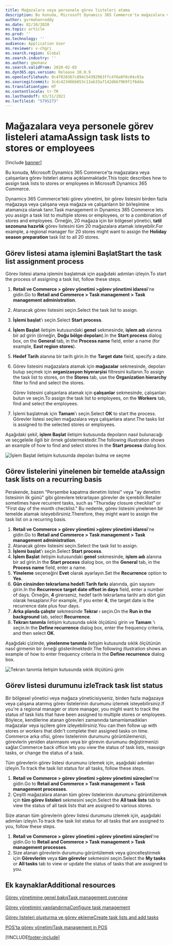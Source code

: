 ```yaml
---
title: Mağazalara veya personele görev listeleri atama
description: Bu konuda, Microsoft Dynamics 365 Commerce'ta mağazalara veya çalışanlara görev listeleri atama açıklanmaktadır.
author: gvrmohanreddy
ms.date: 02/10/2020
ms.topic: article
ms.prod: ''
ms.technology: ''
audience: Application User
ms.reviewer: v-chgri
ms.search.region: Global
ms.search.industry: ''
ms.author: gmohanv
ms.search.validFrom: 2020-02-03
ms.dyn365.ops.version: Release 10.0.9
ms.openlocfilehash: 0c4f028367c894c54392963ffc4f6a0f0c04c03a
ms.sourcegitcommit: 3cdc42346bb653c13ab33a7142dbb7969f1f6dda
ms.translationtype: HT
ms.contentlocale: tr-TR
ms.lasthandoff: 03/31/2021
ms.locfileid: "5795273"
---
```

# <a name="assign-task-lists-to-stores-or-employees"></a><span data-ttu-id="ae9d6-103">Mağazalara veya personele görev listeleri atama</span><span class="sxs-lookup"><span data-stu-id="ae9d6-103">Assign task lists to stores or employees</span></span>

[!include [banner](includes/banner.md)]

<span data-ttu-id="ae9d6-104">Bu konuda, Microsoft Dynamics 365 Commerce'ta mağazalara veya çalışanlara görev listeleri atama açıklanmaktadır.</span><span class="sxs-lookup"><span data-stu-id="ae9d6-104">This topic describes how to assign task lists to stores or employees in Microsoft Dynamics 365 Commerce.</span></span>

<span data-ttu-id="ae9d6-105">Dynamics 365 Commerce'teki görev yönetimi, bir görev listesini birden fazla mağazaya veya çalışana veya mağaza ve çalışanların bir birleşimine atamanıza olanak tanır.</span><span class="sxs-lookup"><span data-stu-id="ae9d6-105">Task management in Dynamics 365 Commerce lets you assign a task list to multiple stores or employees, or to a combination of stores and employees.</span></span> <span data-ttu-id="ae9d6-106">Örneğin, 20 mağaza için bir bölgesel yönetici, **tatil sezonuna hazırlık** görev listesini tüm 20 mağazalara atamak isteyebilir.</span><span class="sxs-lookup"><span data-stu-id="ae9d6-106">For example, a regional manager for 20 stores might want to assign the **Holiday season preparation** task list to all 20 stores.</span></span>

## <a name="start-the-task-list-assignment-process"></a><span data-ttu-id="ae9d6-107">Görev listesi atama işlemini Başlat</span><span class="sxs-lookup"><span data-stu-id="ae9d6-107">Start the task list assignment process</span></span>

<span data-ttu-id="ae9d6-108">Görev listesi atama işlemini başlatmak için aşağıdaki adımları izleyin.</span><span class="sxs-lookup"><span data-stu-id="ae9d6-108">To start the process of assigning a task list, follow these steps.</span></span>

1. <span data-ttu-id="ae9d6-109">**Retail ve Commerce \> görev yönetimi \>görev yönetimi idaresi**'ne gidin.</span><span class="sxs-lookup"><span data-stu-id="ae9d6-109">Go to **Retail and Commerce \> Task management \> Task management administration**.</span></span>
1. <span data-ttu-id="ae9d6-110">Atanacak görev listesini seçin.</span><span class="sxs-lookup"><span data-stu-id="ae9d6-110">Select the task list to assign.</span></span>
1. <span data-ttu-id="ae9d6-111">**İşlemi başlat**'ı seçin.</span><span class="sxs-lookup"><span data-stu-id="ae9d6-111">Select **Start process**.</span></span>
1. <span data-ttu-id="ae9d6-112">**İşlem Başlat** iletişim kutusundaki **genel** sekmesinde, **işlem adı** alanına bir ad girin (örneğin, **Doğu bölge depoları**).</span><span class="sxs-lookup"><span data-stu-id="ae9d6-112">In the **Start process** dialog box, on the **General** tab, in the **Process name** field, enter a name (for example, **East region stores**).</span></span>
1. <span data-ttu-id="ae9d6-113">**Hedef Tarih** alanına bir tarih girin.</span><span class="sxs-lookup"><span data-stu-id="ae9d6-113">In the **Target date** field, specify a date.</span></span>
1. <span data-ttu-id="ae9d6-114">Görev listesini mağazalara atamak için **mağazalar** sekmesinde, depoları bulup seçmek için **organizasyon hiyerarşisi** filtresini kullanın.</span><span class="sxs-lookup"><span data-stu-id="ae9d6-114">To assign the task list to stores, on the **Stores** tab, use the **Organization hierarchy** filter to find and select the stores.</span></span>

    <span data-ttu-id="ae9d6-115">Görev listesini çalışanlara atamak için **çalışanlar** sekmesinde, çalışanları bulun ve seçin.</span><span class="sxs-lookup"><span data-stu-id="ae9d6-115">To assign the task list to employees, on the **Workers** tab, find and select the employees.</span></span>

1. <span data-ttu-id="ae9d6-116">İşlemi başlatmak için **Tamam**'ı seçin.</span><span class="sxs-lookup"><span data-stu-id="ae9d6-116">Select **OK** to start the process.</span></span> <span data-ttu-id="ae9d6-117">Görevler listesi seçilen mağazalara veya çalışanlara atanır.</span><span class="sxs-lookup"><span data-stu-id="ae9d6-117">The tasks list is assigned to the selected stores or employees.</span></span>

<span data-ttu-id="ae9d6-118">Aşağıdaki şekil, **işlem Başlat** iletişim kutusunda depoların nasıl bulunacağı ve seçgeleile ilgili bir örnek göstermektedir.</span><span class="sxs-lookup"><span data-stu-id="ae9d6-118">The following illustration shows an example of how to find and select stores in the **Start process** dialog box.</span></span>

![İşlem Başlat iletişim kutusunda depoları bulma ve seçme](media/HQ-Assign-Tasks-Lists.png)

## <a name="assign-task-lists-on-a-recurring-basis"></a><span data-ttu-id="ae9d6-120">Görev listelerini yinelenen bir temelde ata</span><span class="sxs-lookup"><span data-stu-id="ae9d6-120">Assign task lists on a recurring basis</span></span>

<span data-ttu-id="ae9d6-121">Perakende, bazen "Perşembe kapatma denetim listesi" veya "ay denetim listesinin ilk günü" gibi görevlere tekrarlayan görevler de içerebilir.</span><span class="sxs-lookup"><span data-stu-id="ae9d6-121">Retailer sometimes have recurrent tasks, such as "Thursday closure checklist" or "First day of the month checklist."</span></span> <span data-ttu-id="ae9d6-122">Bu nedenle, görev listesini yinelenen bir temelde atamak isteyebilirsiniz.</span><span class="sxs-lookup"><span data-stu-id="ae9d6-122">Therefore, they might want to assign the task list on a recurring basis.</span></span>

1. <span data-ttu-id="ae9d6-123">**Retail ve Commerce \> görev yönetimi \>görev yönetimi idaresi**'ne gidin.</span><span class="sxs-lookup"><span data-stu-id="ae9d6-123">Go to **Retail and Commerce \> Task management \> Task management administration**.</span></span>
1. <span data-ttu-id="ae9d6-124">Atanacak görev listesini seçin.</span><span class="sxs-lookup"><span data-stu-id="ae9d6-124">Select the task list to assign.</span></span>
1. <span data-ttu-id="ae9d6-125">**İşlemi başlat**'ı seçin.</span><span class="sxs-lookup"><span data-stu-id="ae9d6-125">Select **Start process**.</span></span>
1. <span data-ttu-id="ae9d6-126">**İşlem Başlat** iletişim kutusundaki **genel** sekmesinde, **işlem adı** alanına bir ad girin.</span><span class="sxs-lookup"><span data-stu-id="ae9d6-126">In the **Start process** dialog box, on the **General** tab, in the **Process name** field, enter a name.</span></span>
1. <span data-ttu-id="ae9d6-127">**Yineleme** seçeneğini **Evet** olarak ayarlayın.</span><span class="sxs-lookup"><span data-stu-id="ae9d6-127">Set the **Recurrence** option to **Yes**.</span></span>
1. <span data-ttu-id="ae9d6-128">**Gün cinsinden tekrarlama hedefi Tarih farkı** alanında, gün sayısını girin.</span><span class="sxs-lookup"><span data-stu-id="ae9d6-128">In the **Recurrence target date offset in days** field, enter a number of days.</span></span> <span data-ttu-id="ae9d6-129">Örneğin, **4** girerseniz, hedef tarih tekrarlama tarihi artı dört gün olarak hesaplanır.</span><span class="sxs-lookup"><span data-stu-id="ae9d6-129">For example, if you enter **4**, the target date is the recurrence date plus four days.</span></span>
1. <span data-ttu-id="ae9d6-130">**Arka planda çalıştır** sekmesinde **Tekrar** ı seçin.</span><span class="sxs-lookup"><span data-stu-id="ae9d6-130">On the **Run in the background** tab, select **Recurrence**.</span></span>
1. <span data-ttu-id="ae9d6-131">**Tekrarı tanımla** iletişim kutusunda sıklık ölçütünü girin ve **Tamam** 'ı seçin.</span><span class="sxs-lookup"><span data-stu-id="ae9d6-131">In the **Define recurrence** dialog box, enter the frequency criteria, and then select **OK**.</span></span>

<span data-ttu-id="ae9d6-132">Aşağıdaki çizimde, **yinelenme tanımla** iletişim kutusunda sıklık ölçütünün nasıl girmenin bir örneği gösterilmektedir.</span><span class="sxs-lookup"><span data-stu-id="ae9d6-132">The following illustration shows an example of how to enter frequency criteria in the **Define recurrence** dialog box.</span></span>

![Tekrarı tanımla iletişim kutusunda sıklık ölçütünü girin](media/HQ-Assign-Tasks-Lists-Recurrently.png)

## <a name="track-task-list-status"></a><span data-ttu-id="ae9d6-134">Görev listesi durumunu izle</span><span class="sxs-lookup"><span data-stu-id="ae9d6-134">Track task list status</span></span>

<span data-ttu-id="ae9d6-135">Bir bölgesel yönetici veya mağaza yöneticisiyseniz, birden fazla mağazaya veya çalışana atanmış görev listelerinin durumunu izlemek isteyebilirsiniz.</span><span class="sxs-lookup"><span data-stu-id="ae9d6-135">If you're a regional manager or store manager, you might want to track the status of task lists that have been assigned to multiple stores or employees.</span></span> <span data-ttu-id="ae9d6-136">Böylece, kendilerine atanan görevleri zamanında tamamlamadıkları mağazalar veya işçilere göre izleyebilirsiniz.</span><span class="sxs-lookup"><span data-stu-id="ae9d6-136">You can then follow up with stores or workers that didn't complete their assigned tasks on time.</span></span> <span data-ttu-id="ae9d6-137">Commerce arka ofisi, görev listelerinin durumunu görüntülemenizi, görevlerin yeniden atanmasını veya bir görevin durumunu değiştirmenizi sağlar.</span><span class="sxs-lookup"><span data-stu-id="ae9d6-137">Commerce back office lets you view the status of task lists, reassign tasks, or change the status of a task.</span></span>

<span data-ttu-id="ae9d6-138">Tüm görevlerin görev listesi durumunu izlemek için, aşağıdaki adımları izleyin.</span><span class="sxs-lookup"><span data-stu-id="ae9d6-138">To track the task list status for all tasks, follow these steps.</span></span>

1. <span data-ttu-id="ae9d6-139">**Retail ve Commerce \> görev yönetimi \>görev yönetimi süreçleri**'ne gidin.</span><span class="sxs-lookup"><span data-stu-id="ae9d6-139">Go to **Retail and Commerce \> Task management \> Task management processes**.</span></span>
1. <span data-ttu-id="ae9d6-140">Çeşitli mağazalara atanan tüm görev listelerinin durumunu görüntülemek için **tüm görev listeleri** sekmesini seçin.</span><span class="sxs-lookup"><span data-stu-id="ae9d6-140">Select the **All task lists** tab to view the status of all task lists that are assigned to various stores.</span></span>

<span data-ttu-id="ae9d6-141">Size atanan tüm görevlerin görev listesi durumunu izlemek için, aşağıdaki adımları izleyin.</span><span class="sxs-lookup"><span data-stu-id="ae9d6-141">To track the task list status for all tasks that are assigned to you, follow these steps.</span></span>

1. <span data-ttu-id="ae9d6-142">**Retail ve Commerce \> görev yönetimi \>görev yönetimi süreçleri**'ne gidin.</span><span class="sxs-lookup"><span data-stu-id="ae9d6-142">Go to **Retail and Commerce \> Task management \> Task management processes**.</span></span>
1. <span data-ttu-id="ae9d6-143">Size atanan görevlerin durumunu görüntülemek veya güncelleştirmek için **Görevlerim** veya **tüm görevler** sekmesini seçin.</span><span class="sxs-lookup"><span data-stu-id="ae9d6-143">Select the **My tasks** or **All tasks** tab to view or update the status of tasks that are assigned to you.</span></span>

## <a name="additional-resources"></a><span data-ttu-id="ae9d6-144">Ek kaynaklar</span><span class="sxs-lookup"><span data-stu-id="ae9d6-144">Additional resources</span></span>

[<span data-ttu-id="ae9d6-145">Görev yönetimine genel bakış</span><span class="sxs-lookup"><span data-stu-id="ae9d6-145">Task management overview</span></span>](task-mgmt-overview.md)

[<span data-ttu-id="ae9d6-146">Görev yönetimini yapılandırma</span><span class="sxs-lookup"><span data-stu-id="ae9d6-146">Configure task management</span></span>](task-mgmt-configure.md)

[<span data-ttu-id="ae9d6-147">Görev listeleri oluşturma ve görev ekleme</span><span class="sxs-lookup"><span data-stu-id="ae9d6-147">Create task lists and add tasks</span></span>](task-mgmt-create-lists.md)

[<span data-ttu-id="ae9d6-148">POS'ta görev yönetimi</span><span class="sxs-lookup"><span data-stu-id="ae9d6-148">Task management in POS</span></span>](task-mgmt-POS.md)


[!INCLUDE[footer-include](../includes/footer-banner.md)]
